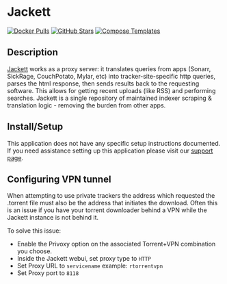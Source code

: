 # Jackett

[![Docker Pulls](https://img.shields.io/docker/pulls/linuxserver/jackett?style=flat-square&color=607D8B&label=docker%20pulls&logo=docker)](https://hub.docker.com/r/linuxserver/jackett)
[![GitHub Stars](https://img.shields.io/github/stars/linuxserver/docker-jackett?style=flat-square&color=607D8B&label=github%20stars&logo=github)](https://github.com/linuxserver/docker-jackett)
[![Compose Templates](https://img.shields.io/static/v1?style=flat-square&color=607D8B&label=compose&message=templates)](https://github.com/GhostWriters/DockSTARTer/tree/master/compose/.apps/jackett)

## Description

[Jackett](https://github.com/Jackett/Jackett) works as a proxy server: it
translates queries from apps (Sonarr, SickRage, CouchPotato, Mylar, etc) into
tracker-site-specific http queries, parses the html response, then sends results
back to the requesting software. This allows for getting recent uploads (like
RSS) and performing searches. Jackett is a single repository of maintained
indexer scraping & translation logic - removing the burden from other apps.

## Install/Setup

This application does not have any specific setup instructions documented. If
you need assistance setting up this application please visit our
[support page](https://dockstarter.com/basics/support/).

## Configuring VPN tunnel

When attempting to use private trackers the address which requested the .torrent file must also be the address that initiates the download. Often this is an issue if you have your torrent downloader behind a VPN while the Jackett instance is not behind it.

To solve this issue:
* Enable the Privoxy option on the associated Torrent+VPN combination you choose.
* Inside the Jackett webui, set proxy type to `HTTP`
* Set Proxy URL to `servicename` example: `rtorrentvpn`
* Set Proxy port to `8118`
